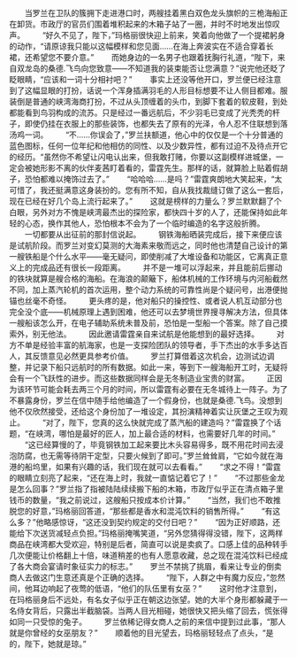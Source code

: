 　　当罗兰在卫队的簇拥下走进港口时，两艘挂着黑白双色龙头旗帜的三桅海船正在卸货。市政厅的官员们围着堆积起来的木箱子站了一圈，并时不时地发出惊叹声。
　　“好久不见了，陛下，”玛格丽很快迎上前来，笑着向他做了一个提裙躬身的动作，“请原谅我只能以这幅模样和您见面……在海上奔波实在不适合穿着长裙，还希望您不要介意。”
　　而她身边的一名男子也跟着抚胸行礼道，“陛下，来自双龙岛的桑德.飞鸟向您致意——不知道我的装束能否让您满意？”说完他还眨了眨眼睛，“应该和一词十分相衬吧？”
　　事实上还没等他开口，罗兰便已经注意到了这幅显眼的打扮，话说一个浑身插满羽毛的人形目标想要不让人侧目都难。服装倒是普通的峡湾海商打扮，不过从头顶缠着的头巾，到脚下套着的软皮鞋，到处都能看到鸟羽构成的流苏。只是经过一番远航后，不少羽毛已变成了光秃秃的杆子，即使仍挂在衣服上的那些装饰，也都失去了原有的光泽，令人忍不住联想到落汤鸡一词。
　　“不……你误会了，”罗兰扶额道，他心中的仅仅是一个十分普通的蓝色图标，任何一位年纪和他相仿的同性、以及少数异性，都有过迫不及待点开它的经历。“虽然你不希望让闪电认出来，但我敢打赌，你要以这副模样进城堡，一定会被她形影不离的伙伴麦茜盯着看的，雷霆先生。那样的话，就算脸上贴着假胡子，恐怕都难以掩饰过去了。”
　　“哈哈哈……是吗？”雷霆爽朗地大笑起来，“太可惜了，我还挺满意这身装扮的。您有所不知，自从我找裁缝订做了这么一套后，现在已经在好几个岛上流行起来了。”
　　这就是榜样的力量么？罗兰默默翻了个白眼，另外对方不愧是峡湾最杰出的探险家，都快四十岁的人了，还能保持如此年轻的心态，换作其他人，恐怕根本不会为了一个临时编造的名字这般折腾。
　　一切都要从出征前的那封信说起。
　　钢铁海船晒装完成后，接下来便应该是试航阶段。而罗兰对变幻莫测的大海素来敬而远之，同时他也清楚自己设计的第一艘铁船是个什么水平——毫无疑问，即使削减了大堆设备和功能区，它离真正意义上的完成品还有很长一段距离。
　　并不是一堆可以浮起来，并且能前后挪动的铁块就算是艘合格的海船。在海浪的颠簸下，船体机械的工作环境与内河船截然不同，加上蒸汽轮机的首次运用，整个动力系统的可靠性尚是个疑问号，出港便抛锚也丝毫不奇怪。
　　更头疼的是，他对船只的操控性、或者说人机互动部分也完全没个底——机械原理上遇到困难，他还可以去梦境世界搜寻解决方法，但具体一艘船该怎么开，在电子辅助系统未普及前，恐怕是一型船一个答案。除了自己摸索外，别无他法。
　　因此邀请雷霆亲自来试航是他能想到的最好选择。
　　对方不单是经验丰富的航海家，也是一支探险团队的领导者，手下杰出的水手多达百人，其反馈意见必然更具参考价值。
　　罗兰打算借着这次机会，边测试边调整，并记录下船只远航时的所有数据。如此一来，等到下一艘海船开工时，无疑将会有一个飞跃性的进步。而这些数据同样会是无冬制造业宝贵的财富。
　　正因为该环节可能会耗去两三个月的时间，所以雷霆有必要在无冬城待上一阵子。为了不暴露身份，罗兰在信中随手给他编造了一个假身份，也就是桑德.飞鸟。没想到他不仅欣然接受，还给这个身份加了一堆设定，其扮演精神着实让灰堡之王叹为观止。
　　“对了，陛下，您真的这么快就完成了蒸汽船的建造吗？”雷霆换了个话题，“在峡湾，哪怕是最好的匠人，加上最合适的材料，也需要好几年的时间。”
　　“这已经算慢的了，毕竟钢铁加工起来要比木头容易得多，既不用花时间去浸泡防腐，也无需等待阴干定型，只要火候到了即可。”罗兰耸耸肩，“它如今就在海港的船坞里，如果有兴趣的话，我们现在就可以去看看。”
　　“求之不得！”雷霆的眼睛立刻亮了起来，“还在海上时，我就一直惦记着它了！”
　　“不过那些金龙是怎么回事？”罗兰指了指被陆陆续续搬下船的木箱，市政厅似乎正在清点箱子里钱币的数量，“我之前说过，这艘船只按成本价计算。”
　　“当然，我们也不敢推脱您的好意，”玛格丽回答道，“那些都是香水和混沌饮料的销售所得。”
　　“有这么多？”他略感惊讶，“这还没到契约规定的交付日吧？”
　　“因为正好顺路，还能给下次送货减轻点负担。”玛格丽掩嘴笑道，“另外您猜得得没错，陛下，这两样商品在峡湾都大受欢迎，特别是后者，简直可以说是卖疯了。口感上佳的品种转手几次便能让价格翻上十倍，味道稍差的也有人愿意收藏，总之现在混沌饮料已经成了各大商会宴请时象征实力的标志。”
　　罗兰不禁挑了挑眉，看来让专业的倒卖商人去做这门生意还真是个正确的选择。
　　“陛下，人群之中有魔力反应，”忽然间，他耳边响起了夜莺的低语，“他们的队伍里有女巫？”
　　这时他才注意到，在玛格丽身后不远处，有名女子似乎正在朝这边张望。她的大半个身形都躲藏于一名侍女背后，只露出半截脑袋。当两人目光相碰，她很快又把头缩了回去，慌张得如同一只受惊的兔子。
　　罗兰依稀记得女商人之前的来信中提到过此事，“那人就是你曾经的女巫朋友？”
　　顺着他的目光望去，玛格丽轻轻点了点头，“是的，陛下，她就是琼。”